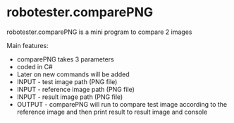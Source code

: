 # robotester.comparePNG

robotester.comparePNG is a mini program to compare 2 images

Main features:
* comparePNG takes 3 parameters
* coded in C#
* Later on new commands will be added
* INPUT - test image path (PNG file)
* INPUT - reference image path (PNG file)
* INPUT - result image path (PNG file)
* OUTPUT - comparePNG will run to compare test image according to the reference image and then print result to result image and console

